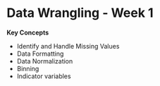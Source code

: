 # Data Wrangling - Week 1

**Key Concepts**

* Identify and Handle Missing Values
* Data Formatting
* Data Normalization
* Binning
* Indicator variables
